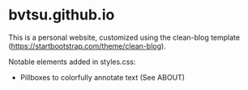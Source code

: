 # bvtsu.github.io
This is a personal website, customized using the clean-blog template (https://startbootstrap.com/theme/clean-blog).

Notable elements added in styles.css: 
* Pillboxes to colorfully annotate text (See ABOUT)
